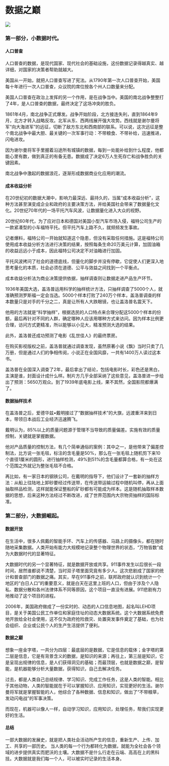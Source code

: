 # 数据之巅


 ![](http://ubtcn.huaimingxiang.site:8830/images/2022/01/08/20220108143430.png)
### 第一部分，小数据时代。
 
 #### 人口普查
人口普查的数据，是现代国家、现代社会的基础设施，这份数据记录得越真实、越详细，对国家的决策者帮助就越大。
 
美国从一开始，就把人口普查写进了宪法。从1790年第一次人口普查开始，美国每十年进行一次人口普查，众议院的席位按各个州人口数量来分配。
 
美国人口普查在政治上发挥的另一个作用，是在战争当中。美国的南北战争整整打了4年，是人口普查的数据，最终决定了这场冲突的胜负。
 
1861年4月，南北战争正式爆发。战争开始阶段，北方接连失利，直到1864年9月，北方才转入战略反攻。北军从东、西两线展开强大攻势。西线就是谢尔曼将军“向大海进军”的远征，切断了敌方东北和西南部的联系。可以说，这次远征是整个南北战争中最大胆、最关键的一次军事行动：不带粮食、不带补给，迅速推进，闪电进攻。
 
因为谢尔曼将军手里握着沿途所有城镇的数据，每到一处能补给到什么程度，他都能心里有数，做到真正的有备无患。数据成了决定6万人生死存亡和战争胜负的关键因素。
 
南北战争中激起的数据浪花，逐渐形成数据商业化应用的潮流。
 
  #### 成本收益分析
在20世纪初的数据大潮中，影响力最深远、最持久的，当属“成本收益分析”，这种方法甚至演变成企业和政府的主要决策方法，并给美国社会带来了数据量化文化。20世纪70年代的一场平托汽车风波，让数据量化进入大众的视野。
 
20世纪60年代，为了应对日本和德国对美国小型汽车市场入侵，福特公司生产的一款紧凑型的小车福特平托。但平托汽车上路不久，就频频发生事故。
 
记者爆料，福特公司一开始就知道这个隐患，但没有采取任何措施。这是福特公司使用成本收益分析方法进行决策的结果，按照每条生命20万美元计算，加固油箱的收益远远小于成本，因此福特公司决定不对油箱进行加固。
 
平托风波拷问了社会的道德底线，但量化的脚步并没有停歇，它促使人们更深入地思考量化的本质，社会必须在道德、公平与效益之间找到一个平衡点。
 
成本收益分析法为商业决策提供依据，抽样调查则让数据走进产品生产环节。
 
1936年美国大选，盖洛普运用科学的抽样统计方法，只抽样调查了5000个人，就准确预测罗斯福一定会当选。5000个样本打败了240万个样本，盖洛普调查的样本数量只是对手的千分之二，真是让所有人大跌眼镜，也让盖洛普名震天下。
 
他用的方法就是“科学抽样”，根据选民的人口特点来合理分配这5000个样本的份额，最后再针对不同的人群，确定哪种人应该用哪种方式来访问。因为样本比例更合理，访问方式更精准，所以能够以小见大，精准预测大选的结果。
 
此外，盖洛普还成功预测了电影《乱世佳人》的最终票房。
 
在购买影视版权之前，盖洛普就通过调查发现，虽然原著小说《飘》当时只卖了几万册，但是通过人们的争相传阅，小说正在全国风靡，一共有1400万人读过这本书。
 
盖洛普在全国深入调查了2年，最后拿出了结论，包括电影时长，彩色还是黑白，主演是谁，封面设计成什么样。制片方几乎全部采纳了这些意见，盖洛普进一步给出了预测：5650万观众。到了1939年底电影上线，果不其然，全国影院都爆满了。
 
  #### 数据抽样技术
在盖洛普之后，爱德华兹•戴明接过了“数据抽样技术”的大旗，远渡重洋来到日本，带领日本战后工业经济迅速腾飞。
 
戴明认为，85%以上的质量问题源于管理不当导致的质量偏差。实施有效的质量控制，关键就是掌握数据。
 
他对产品质量的控制方法，有几个简单通俗的案例：其中之一，是他带来了偏差控制法，比方说一张毛毯，标注的含毛量是50%，那么在一张毛毯上随机剪下来10个直径1厘米的圆形，进行抽样检测，49%到51%的含毛量都算合格，有一处在这个范围之外就记为整张毛毯不合格。
 
再比如，有一家日本的钢铁公司，在戴明的指导下，他们设计了一套新的抽样方法：从船上往陆地上卸砂要经过传送带，在传送带运输过程中随机叫停，再从上面抽取样品检测，这样就能保证整船的矿砂都有可能成为样本。这是随机抽取样本数据的思想，后来这种方法经过不断改进，成了世界范围内大宗物资抽样的国际标准。
 
 
### 第二部分，大数据崛起。
 
   #### 数据开放
在生活中，很多人佩戴的智能手环、汽车上的传感器、马路上的摄像头，都在随时随地采集数据。人类开始有能力大规模地记录整个物理世界的状态，“万物皆数”成为大数据时代的显著特征。
 
大数据时代的另一个显著特征，就是数据开放或共享。911事件发生以后很长一段时间，居然谁都说不清楚，当时双子塔里面究竟有多少人。这次悲剧成了国家的统计和普查部门的数据之痛。其实，早在911事件之前，联邦政府就认识到统计一个地区的“白日人口”的重要意义，就是白天在这里上班的人口，但由于涉及个人隐私、数据分散和各州法律体系不同等原因，这个项目一直没有进展。911悲剧有力地推动了这个项目的进程。
 
2006年，美国政府做成了一份实时的、动态的人口信息地图，起名叫LEHD项目，是关于美国公民工作单位和家庭住址的动态大数据系统。这个大数据系统免费地开放给全社会使用，这不仅为政府抢险救灾、处置突发事件奠定了基础，也为社会组织、企业或公民个人的生产生活提供了便利。
 
   #### 数据之巅
想象一座金字塔，一共分为四层：最底层的是数据，它是信息的载体；金字塔的第二层是信息，它是有背景含义的数据，是知识的来源；再往上，第三层是知识，它是呈现出规律的信息，是人们获得洞见的基础；而最顶层，也就是数据之巅，是智能，是机器能够分析大量数据，获得知识，自己去解决任务。
 
过去，都是人类自己总结规律、学习知识、完成工作任务，这是人类的智能。相比于其他动物，人类的智能就在于可以掌握知识、应用知识，实现更好的生活。谢尔曼将军就是掌握智能的人，他综合了各种数据、信息和知识，做出了“不带粮草，发动闪电战”的军事决策。
 
而现在，机器可以像人一样，自动学习知识，应用知识，处理任务，帮我们实现更好的生活。
 
   #### 总结
一部大数据的发展史，就是把人类社会活动所产生的信息，重新生产、上传、加工、共享的一部历史。 当人类的每一个行为都转化为数据，就能为全社会各个领域的进步提供真实而肥沃的土壤。大数据不是什么行走在云端、高高在上的黑科技。大数据就是我们每一个人，可以被实时记录的生活本身。






